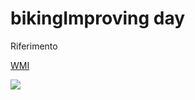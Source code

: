 # bikingImproving day

Riferimento 

[WMI](https://wiki.wikimedia.it/wiki/Bando_2023_per_progetti_dei_volontari_/BikingImprover)


![](http://bikingimproverday.it/assets/img/bikingimproverday.svg)


